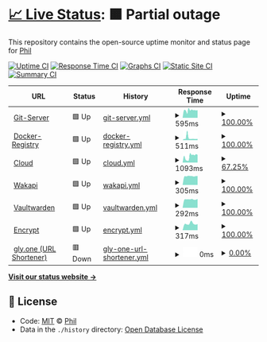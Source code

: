 # [📈 Live Status](https://status.ucode.space): <!--live status--> **🟧 Partial outage**

This repository contains the open-source uptime monitor and status page for [Phil](https://ucode.space)

[![Uptime CI](https://github.com/sniffingsugar/status/workflows/Uptime%20CI/badge.svg)](https://github.com/sniffingsugar/status/actions?query=workflow%3A%22Uptime+CI%22)
[![Response Time CI](https://github.com/sniffingsugar/status/workflows/Response%20Time%20CI/badge.svg)](https://github.com/sniffingsugar/status/actions?query=workflow%3A%22Response+Time+CI%22)
[![Graphs CI](https://github.com/sniffingsugar/status/workflows/Graphs%20CI/badge.svg)](https://github.com/sniffingsugar/status/actions?query=workflow%3A%22Graphs+CI%22)
[![Static Site CI](https://github.com/sniffingsugar/status/workflows/Static%20Site%20CI/badge.svg)](https://github.com/sniffingsugar/status/actions?query=workflow%3A%22Static+Site+CI%22)
[![Summary CI](https://github.com/sniffingsugar/status/workflows/Summary%20CI/badge.svg)](https://github.com/sniffingsugar/status/actions?query=workflow%3A%22Summary+CI%22)

<!--start: status pages-->
<!-- This summary is generated by Upptime (https://github.com/upptime/upptime) -->
<!-- Do not edit this manually, your changes will be overwritten -->
<!-- prettier-ignore -->
| URL | Status | History | Response Time | Uptime |
| --- | ------ | ------- | ------------- | ------ |
| <img alt="" src="https://favicons.githubusercontent.com/git.ucode.space" height="13"> [Git-Server](https://git.ucode.space) | 🟩 Up | [git-server.yml](https://github.com/sniffingsugar/status/commits/HEAD/history/git-server.yml) | <details><summary><img alt="Response time graph" src="./graphs/git-server/response-time-week.png" height="20"> 595ms</summary><br><a href="https://status.ucode.space/history/git-server"><img alt="Response time 902" src="https://img.shields.io/endpoint?url=https%3A%2F%2Fraw.githubusercontent.com%2Fsniffingsugar%2Fstatus%2FHEAD%2Fapi%2Fgit-server%2Fresponse-time.json"></a><br><a href="https://status.ucode.space/history/git-server"><img alt="24-hour response time 610" src="https://img.shields.io/endpoint?url=https%3A%2F%2Fraw.githubusercontent.com%2Fsniffingsugar%2Fstatus%2FHEAD%2Fapi%2Fgit-server%2Fresponse-time-day.json"></a><br><a href="https://status.ucode.space/history/git-server"><img alt="7-day response time 595" src="https://img.shields.io/endpoint?url=https%3A%2F%2Fraw.githubusercontent.com%2Fsniffingsugar%2Fstatus%2FHEAD%2Fapi%2Fgit-server%2Fresponse-time-week.json"></a><br><a href="https://status.ucode.space/history/git-server"><img alt="30-day response time 662" src="https://img.shields.io/endpoint?url=https%3A%2F%2Fraw.githubusercontent.com%2Fsniffingsugar%2Fstatus%2FHEAD%2Fapi%2Fgit-server%2Fresponse-time-month.json"></a><br><a href="https://status.ucode.space/history/git-server"><img alt="1-year response time 902" src="https://img.shields.io/endpoint?url=https%3A%2F%2Fraw.githubusercontent.com%2Fsniffingsugar%2Fstatus%2FHEAD%2Fapi%2Fgit-server%2Fresponse-time-year.json"></a></details> | <details><summary><a href="https://status.ucode.space/history/git-server">100.00%</a></summary><a href="https://status.ucode.space/history/git-server"><img alt="All-time uptime 99.90%" src="https://img.shields.io/endpoint?url=https%3A%2F%2Fraw.githubusercontent.com%2Fsniffingsugar%2Fstatus%2FHEAD%2Fapi%2Fgit-server%2Fuptime.json"></a><br><a href="https://status.ucode.space/history/git-server"><img alt="24-hour uptime 100.00%" src="https://img.shields.io/endpoint?url=https%3A%2F%2Fraw.githubusercontent.com%2Fsniffingsugar%2Fstatus%2FHEAD%2Fapi%2Fgit-server%2Fuptime-day.json"></a><br><a href="https://status.ucode.space/history/git-server"><img alt="7-day uptime 100.00%" src="https://img.shields.io/endpoint?url=https%3A%2F%2Fraw.githubusercontent.com%2Fsniffingsugar%2Fstatus%2FHEAD%2Fapi%2Fgit-server%2Fuptime-week.json"></a><br><a href="https://status.ucode.space/history/git-server"><img alt="30-day uptime 99.89%" src="https://img.shields.io/endpoint?url=https%3A%2F%2Fraw.githubusercontent.com%2Fsniffingsugar%2Fstatus%2FHEAD%2Fapi%2Fgit-server%2Fuptime-month.json"></a><br><a href="https://status.ucode.space/history/git-server"><img alt="1-year uptime 99.90%" src="https://img.shields.io/endpoint?url=https%3A%2F%2Fraw.githubusercontent.com%2Fsniffingsugar%2Fstatus%2FHEAD%2Fapi%2Fgit-server%2Fuptime-year.json"></a></details>
| <img alt="" src="https://favicons.githubusercontent.com/registry.ucode.space" height="13"> [Docker-Registry](https://registry.ucode.space) | 🟩 Up | [docker-registry.yml](https://github.com/sniffingsugar/status/commits/HEAD/history/docker-registry.yml) | <details><summary><img alt="Response time graph" src="./graphs/docker-registry/response-time-week.png" height="20"> 511ms</summary><br><a href="https://status.ucode.space/history/docker-registry"><img alt="Response time 393" src="https://img.shields.io/endpoint?url=https%3A%2F%2Fraw.githubusercontent.com%2Fsniffingsugar%2Fstatus%2FHEAD%2Fapi%2Fdocker-registry%2Fresponse-time.json"></a><br><a href="https://status.ucode.space/history/docker-registry"><img alt="24-hour response time 305" src="https://img.shields.io/endpoint?url=https%3A%2F%2Fraw.githubusercontent.com%2Fsniffingsugar%2Fstatus%2FHEAD%2Fapi%2Fdocker-registry%2Fresponse-time-day.json"></a><br><a href="https://status.ucode.space/history/docker-registry"><img alt="7-day response time 511" src="https://img.shields.io/endpoint?url=https%3A%2F%2Fraw.githubusercontent.com%2Fsniffingsugar%2Fstatus%2FHEAD%2Fapi%2Fdocker-registry%2Fresponse-time-week.json"></a><br><a href="https://status.ucode.space/history/docker-registry"><img alt="30-day response time 389" src="https://img.shields.io/endpoint?url=https%3A%2F%2Fraw.githubusercontent.com%2Fsniffingsugar%2Fstatus%2FHEAD%2Fapi%2Fdocker-registry%2Fresponse-time-month.json"></a><br><a href="https://status.ucode.space/history/docker-registry"><img alt="1-year response time 393" src="https://img.shields.io/endpoint?url=https%3A%2F%2Fraw.githubusercontent.com%2Fsniffingsugar%2Fstatus%2FHEAD%2Fapi%2Fdocker-registry%2Fresponse-time-year.json"></a></details> | <details><summary><a href="https://status.ucode.space/history/docker-registry">100.00%</a></summary><a href="https://status.ucode.space/history/docker-registry"><img alt="All-time uptime 99.90%" src="https://img.shields.io/endpoint?url=https%3A%2F%2Fraw.githubusercontent.com%2Fsniffingsugar%2Fstatus%2FHEAD%2Fapi%2Fdocker-registry%2Fuptime.json"></a><br><a href="https://status.ucode.space/history/docker-registry"><img alt="24-hour uptime 100.00%" src="https://img.shields.io/endpoint?url=https%3A%2F%2Fraw.githubusercontent.com%2Fsniffingsugar%2Fstatus%2FHEAD%2Fapi%2Fdocker-registry%2Fuptime-day.json"></a><br><a href="https://status.ucode.space/history/docker-registry"><img alt="7-day uptime 100.00%" src="https://img.shields.io/endpoint?url=https%3A%2F%2Fraw.githubusercontent.com%2Fsniffingsugar%2Fstatus%2FHEAD%2Fapi%2Fdocker-registry%2Fuptime-week.json"></a><br><a href="https://status.ucode.space/history/docker-registry"><img alt="30-day uptime 99.89%" src="https://img.shields.io/endpoint?url=https%3A%2F%2Fraw.githubusercontent.com%2Fsniffingsugar%2Fstatus%2FHEAD%2Fapi%2Fdocker-registry%2Fuptime-month.json"></a><br><a href="https://status.ucode.space/history/docker-registry"><img alt="1-year uptime 99.90%" src="https://img.shields.io/endpoint?url=https%3A%2F%2Fraw.githubusercontent.com%2Fsniffingsugar%2Fstatus%2FHEAD%2Fapi%2Fdocker-registry%2Fuptime-year.json"></a></details>
| <img alt="" src="https://favicons.githubusercontent.com/cloud.ucode.space" height="13"> [Cloud](https://cloud.ucode.space) | 🟩 Up | [cloud.yml](https://github.com/sniffingsugar/status/commits/HEAD/history/cloud.yml) | <details><summary><img alt="Response time graph" src="./graphs/cloud/response-time-week.png" height="20"> 1093ms</summary><br><a href="https://status.ucode.space/history/cloud"><img alt="Response time 948" src="https://img.shields.io/endpoint?url=https%3A%2F%2Fraw.githubusercontent.com%2Fsniffingsugar%2Fstatus%2FHEAD%2Fapi%2Fcloud%2Fresponse-time.json"></a><br><a href="https://status.ucode.space/history/cloud"><img alt="24-hour response time 1373" src="https://img.shields.io/endpoint?url=https%3A%2F%2Fraw.githubusercontent.com%2Fsniffingsugar%2Fstatus%2FHEAD%2Fapi%2Fcloud%2Fresponse-time-day.json"></a><br><a href="https://status.ucode.space/history/cloud"><img alt="7-day response time 1093" src="https://img.shields.io/endpoint?url=https%3A%2F%2Fraw.githubusercontent.com%2Fsniffingsugar%2Fstatus%2FHEAD%2Fapi%2Fcloud%2Fresponse-time-week.json"></a><br><a href="https://status.ucode.space/history/cloud"><img alt="30-day response time 1102" src="https://img.shields.io/endpoint?url=https%3A%2F%2Fraw.githubusercontent.com%2Fsniffingsugar%2Fstatus%2FHEAD%2Fapi%2Fcloud%2Fresponse-time-month.json"></a><br><a href="https://status.ucode.space/history/cloud"><img alt="1-year response time 948" src="https://img.shields.io/endpoint?url=https%3A%2F%2Fraw.githubusercontent.com%2Fsniffingsugar%2Fstatus%2FHEAD%2Fapi%2Fcloud%2Fresponse-time-year.json"></a></details> | <details><summary><a href="https://status.ucode.space/history/cloud">67.25%</a></summary><a href="https://status.ucode.space/history/cloud"><img alt="All-time uptime 95.19%" src="https://img.shields.io/endpoint?url=https%3A%2F%2Fraw.githubusercontent.com%2Fsniffingsugar%2Fstatus%2FHEAD%2Fapi%2Fcloud%2Fuptime.json"></a><br><a href="https://status.ucode.space/history/cloud"><img alt="24-hour uptime 100.00%" src="https://img.shields.io/endpoint?url=https%3A%2F%2Fraw.githubusercontent.com%2Fsniffingsugar%2Fstatus%2FHEAD%2Fapi%2Fcloud%2Fuptime-day.json"></a><br><a href="https://status.ucode.space/history/cloud"><img alt="7-day uptime 67.25%" src="https://img.shields.io/endpoint?url=https%3A%2F%2Fraw.githubusercontent.com%2Fsniffingsugar%2Fstatus%2FHEAD%2Fapi%2Fcloud%2Fuptime-week.json"></a><br><a href="https://status.ucode.space/history/cloud"><img alt="30-day uptime 92.32%" src="https://img.shields.io/endpoint?url=https%3A%2F%2Fraw.githubusercontent.com%2Fsniffingsugar%2Fstatus%2FHEAD%2Fapi%2Fcloud%2Fuptime-month.json"></a><br><a href="https://status.ucode.space/history/cloud"><img alt="1-year uptime 95.19%" src="https://img.shields.io/endpoint?url=https%3A%2F%2Fraw.githubusercontent.com%2Fsniffingsugar%2Fstatus%2FHEAD%2Fapi%2Fcloud%2Fuptime-year.json"></a></details>
| <img alt="" src="https://favicons.githubusercontent.com/time.ucode.space" height="13"> [Wakapi](https://time.ucode.space) | 🟩 Up | [wakapi.yml](https://github.com/sniffingsugar/status/commits/HEAD/history/wakapi.yml) | <details><summary><img alt="Response time graph" src="./graphs/wakapi/response-time-week.png" height="20"> 305ms</summary><br><a href="https://status.ucode.space/history/wakapi"><img alt="Response time 367" src="https://img.shields.io/endpoint?url=https%3A%2F%2Fraw.githubusercontent.com%2Fsniffingsugar%2Fstatus%2FHEAD%2Fapi%2Fwakapi%2Fresponse-time.json"></a><br><a href="https://status.ucode.space/history/wakapi"><img alt="24-hour response time 310" src="https://img.shields.io/endpoint?url=https%3A%2F%2Fraw.githubusercontent.com%2Fsniffingsugar%2Fstatus%2FHEAD%2Fapi%2Fwakapi%2Fresponse-time-day.json"></a><br><a href="https://status.ucode.space/history/wakapi"><img alt="7-day response time 305" src="https://img.shields.io/endpoint?url=https%3A%2F%2Fraw.githubusercontent.com%2Fsniffingsugar%2Fstatus%2FHEAD%2Fapi%2Fwakapi%2Fresponse-time-week.json"></a><br><a href="https://status.ucode.space/history/wakapi"><img alt="30-day response time 328" src="https://img.shields.io/endpoint?url=https%3A%2F%2Fraw.githubusercontent.com%2Fsniffingsugar%2Fstatus%2FHEAD%2Fapi%2Fwakapi%2Fresponse-time-month.json"></a><br><a href="https://status.ucode.space/history/wakapi"><img alt="1-year response time 367" src="https://img.shields.io/endpoint?url=https%3A%2F%2Fraw.githubusercontent.com%2Fsniffingsugar%2Fstatus%2FHEAD%2Fapi%2Fwakapi%2Fresponse-time-year.json"></a></details> | <details><summary><a href="https://status.ucode.space/history/wakapi">100.00%</a></summary><a href="https://status.ucode.space/history/wakapi"><img alt="All-time uptime 99.91%" src="https://img.shields.io/endpoint?url=https%3A%2F%2Fraw.githubusercontent.com%2Fsniffingsugar%2Fstatus%2FHEAD%2Fapi%2Fwakapi%2Fuptime.json"></a><br><a href="https://status.ucode.space/history/wakapi"><img alt="24-hour uptime 100.00%" src="https://img.shields.io/endpoint?url=https%3A%2F%2Fraw.githubusercontent.com%2Fsniffingsugar%2Fstatus%2FHEAD%2Fapi%2Fwakapi%2Fuptime-day.json"></a><br><a href="https://status.ucode.space/history/wakapi"><img alt="7-day uptime 100.00%" src="https://img.shields.io/endpoint?url=https%3A%2F%2Fraw.githubusercontent.com%2Fsniffingsugar%2Fstatus%2FHEAD%2Fapi%2Fwakapi%2Fuptime-week.json"></a><br><a href="https://status.ucode.space/history/wakapi"><img alt="30-day uptime 99.86%" src="https://img.shields.io/endpoint?url=https%3A%2F%2Fraw.githubusercontent.com%2Fsniffingsugar%2Fstatus%2FHEAD%2Fapi%2Fwakapi%2Fuptime-month.json"></a><br><a href="https://status.ucode.space/history/wakapi"><img alt="1-year uptime 99.91%" src="https://img.shields.io/endpoint?url=https%3A%2F%2Fraw.githubusercontent.com%2Fsniffingsugar%2Fstatus%2FHEAD%2Fapi%2Fwakapi%2Fuptime-year.json"></a></details>
| <img alt="" src="https://favicons.githubusercontent.com/bw.ucode.space" height="13"> [Vaultwarden](https://bw.ucode.space) | 🟩 Up | [vaultwarden.yml](https://github.com/sniffingsugar/status/commits/HEAD/history/vaultwarden.yml) | <details><summary><img alt="Response time graph" src="./graphs/vaultwarden/response-time-week.png" height="20"> 292ms</summary><br><a href="https://status.ucode.space/history/vaultwarden"><img alt="Response time 347" src="https://img.shields.io/endpoint?url=https%3A%2F%2Fraw.githubusercontent.com%2Fsniffingsugar%2Fstatus%2FHEAD%2Fapi%2Fvaultwarden%2Fresponse-time.json"></a><br><a href="https://status.ucode.space/history/vaultwarden"><img alt="24-hour response time 305" src="https://img.shields.io/endpoint?url=https%3A%2F%2Fraw.githubusercontent.com%2Fsniffingsugar%2Fstatus%2FHEAD%2Fapi%2Fvaultwarden%2Fresponse-time-day.json"></a><br><a href="https://status.ucode.space/history/vaultwarden"><img alt="7-day response time 292" src="https://img.shields.io/endpoint?url=https%3A%2F%2Fraw.githubusercontent.com%2Fsniffingsugar%2Fstatus%2FHEAD%2Fapi%2Fvaultwarden%2Fresponse-time-week.json"></a><br><a href="https://status.ucode.space/history/vaultwarden"><img alt="30-day response time 325" src="https://img.shields.io/endpoint?url=https%3A%2F%2Fraw.githubusercontent.com%2Fsniffingsugar%2Fstatus%2FHEAD%2Fapi%2Fvaultwarden%2Fresponse-time-month.json"></a><br><a href="https://status.ucode.space/history/vaultwarden"><img alt="1-year response time 347" src="https://img.shields.io/endpoint?url=https%3A%2F%2Fraw.githubusercontent.com%2Fsniffingsugar%2Fstatus%2FHEAD%2Fapi%2Fvaultwarden%2Fresponse-time-year.json"></a></details> | <details><summary><a href="https://status.ucode.space/history/vaultwarden">100.00%</a></summary><a href="https://status.ucode.space/history/vaultwarden"><img alt="All-time uptime 99.95%" src="https://img.shields.io/endpoint?url=https%3A%2F%2Fraw.githubusercontent.com%2Fsniffingsugar%2Fstatus%2FHEAD%2Fapi%2Fvaultwarden%2Fuptime.json"></a><br><a href="https://status.ucode.space/history/vaultwarden"><img alt="24-hour uptime 100.00%" src="https://img.shields.io/endpoint?url=https%3A%2F%2Fraw.githubusercontent.com%2Fsniffingsugar%2Fstatus%2FHEAD%2Fapi%2Fvaultwarden%2Fuptime-day.json"></a><br><a href="https://status.ucode.space/history/vaultwarden"><img alt="7-day uptime 100.00%" src="https://img.shields.io/endpoint?url=https%3A%2F%2Fraw.githubusercontent.com%2Fsniffingsugar%2Fstatus%2FHEAD%2Fapi%2Fvaultwarden%2Fuptime-week.json"></a><br><a href="https://status.ucode.space/history/vaultwarden"><img alt="30-day uptime 99.93%" src="https://img.shields.io/endpoint?url=https%3A%2F%2Fraw.githubusercontent.com%2Fsniffingsugar%2Fstatus%2FHEAD%2Fapi%2Fvaultwarden%2Fuptime-month.json"></a><br><a href="https://status.ucode.space/history/vaultwarden"><img alt="1-year uptime 99.95%" src="https://img.shields.io/endpoint?url=https%3A%2F%2Fraw.githubusercontent.com%2Fsniffingsugar%2Fstatus%2FHEAD%2Fapi%2Fvaultwarden%2Fuptime-year.json"></a></details>
| <img alt="" src="https://favicons.githubusercontent.com/encrypt.ucode.space" height="13"> [Encrypt](https://encrypt.ucode.space) | 🟩 Up | [encrypt.yml](https://github.com/sniffingsugar/status/commits/HEAD/history/encrypt.yml) | <details><summary><img alt="Response time graph" src="./graphs/encrypt/response-time-week.png" height="20"> 317ms</summary><br><a href="https://status.ucode.space/history/encrypt"><img alt="Response time 412" src="https://img.shields.io/endpoint?url=https%3A%2F%2Fraw.githubusercontent.com%2Fsniffingsugar%2Fstatus%2FHEAD%2Fapi%2Fencrypt%2Fresponse-time.json"></a><br><a href="https://status.ucode.space/history/encrypt"><img alt="24-hour response time 296" src="https://img.shields.io/endpoint?url=https%3A%2F%2Fraw.githubusercontent.com%2Fsniffingsugar%2Fstatus%2FHEAD%2Fapi%2Fencrypt%2Fresponse-time-day.json"></a><br><a href="https://status.ucode.space/history/encrypt"><img alt="7-day response time 317" src="https://img.shields.io/endpoint?url=https%3A%2F%2Fraw.githubusercontent.com%2Fsniffingsugar%2Fstatus%2FHEAD%2Fapi%2Fencrypt%2Fresponse-time-week.json"></a><br><a href="https://status.ucode.space/history/encrypt"><img alt="30-day response time 357" src="https://img.shields.io/endpoint?url=https%3A%2F%2Fraw.githubusercontent.com%2Fsniffingsugar%2Fstatus%2FHEAD%2Fapi%2Fencrypt%2Fresponse-time-month.json"></a><br><a href="https://status.ucode.space/history/encrypt"><img alt="1-year response time 412" src="https://img.shields.io/endpoint?url=https%3A%2F%2Fraw.githubusercontent.com%2Fsniffingsugar%2Fstatus%2FHEAD%2Fapi%2Fencrypt%2Fresponse-time-year.json"></a></details> | <details><summary><a href="https://status.ucode.space/history/encrypt">100.00%</a></summary><a href="https://status.ucode.space/history/encrypt"><img alt="All-time uptime 72.16%" src="https://img.shields.io/endpoint?url=https%3A%2F%2Fraw.githubusercontent.com%2Fsniffingsugar%2Fstatus%2FHEAD%2Fapi%2Fencrypt%2Fuptime.json"></a><br><a href="https://status.ucode.space/history/encrypt"><img alt="24-hour uptime 100.00%" src="https://img.shields.io/endpoint?url=https%3A%2F%2Fraw.githubusercontent.com%2Fsniffingsugar%2Fstatus%2FHEAD%2Fapi%2Fencrypt%2Fuptime-day.json"></a><br><a href="https://status.ucode.space/history/encrypt"><img alt="7-day uptime 100.00%" src="https://img.shields.io/endpoint?url=https%3A%2F%2Fraw.githubusercontent.com%2Fsniffingsugar%2Fstatus%2FHEAD%2Fapi%2Fencrypt%2Fuptime-week.json"></a><br><a href="https://status.ucode.space/history/encrypt"><img alt="30-day uptime 64.72%" src="https://img.shields.io/endpoint?url=https%3A%2F%2Fraw.githubusercontent.com%2Fsniffingsugar%2Fstatus%2FHEAD%2Fapi%2Fencrypt%2Fuptime-month.json"></a><br><a href="https://status.ucode.space/history/encrypt"><img alt="1-year uptime 72.16%" src="https://img.shields.io/endpoint?url=https%3A%2F%2Fraw.githubusercontent.com%2Fsniffingsugar%2Fstatus%2FHEAD%2Fapi%2Fencrypt%2Fuptime-year.json"></a></details>
| <img alt="" src="https://favicons.githubusercontent.com/gly.one" height="13"> [gly.one (URL Shortener)](https://gly.one) | 🟥 Down | [gly-one-url-shortener.yml](https://github.com/sniffingsugar/status/commits/HEAD/history/gly-one-url-shortener.yml) | <details><summary><img alt="Response time graph" src="./graphs/gly-one-url-shortener/response-time-week.png" height="20"> 0ms</summary><br><a href="https://status.ucode.space/history/gly-one-url-shortener"><img alt="Response time 413" src="https://img.shields.io/endpoint?url=https%3A%2F%2Fraw.githubusercontent.com%2Fsniffingsugar%2Fstatus%2FHEAD%2Fapi%2Fgly-one-url-shortener%2Fresponse-time.json"></a><br><a href="https://status.ucode.space/history/gly-one-url-shortener"><img alt="24-hour response time 0" src="https://img.shields.io/endpoint?url=https%3A%2F%2Fraw.githubusercontent.com%2Fsniffingsugar%2Fstatus%2FHEAD%2Fapi%2Fgly-one-url-shortener%2Fresponse-time-day.json"></a><br><a href="https://status.ucode.space/history/gly-one-url-shortener"><img alt="7-day response time 0" src="https://img.shields.io/endpoint?url=https%3A%2F%2Fraw.githubusercontent.com%2Fsniffingsugar%2Fstatus%2FHEAD%2Fapi%2Fgly-one-url-shortener%2Fresponse-time-week.json"></a><br><a href="https://status.ucode.space/history/gly-one-url-shortener"><img alt="30-day response time 397" src="https://img.shields.io/endpoint?url=https%3A%2F%2Fraw.githubusercontent.com%2Fsniffingsugar%2Fstatus%2FHEAD%2Fapi%2Fgly-one-url-shortener%2Fresponse-time-month.json"></a><br><a href="https://status.ucode.space/history/gly-one-url-shortener"><img alt="1-year response time 413" src="https://img.shields.io/endpoint?url=https%3A%2F%2Fraw.githubusercontent.com%2Fsniffingsugar%2Fstatus%2FHEAD%2Fapi%2Fgly-one-url-shortener%2Fresponse-time-year.json"></a></details> | <details><summary><a href="https://status.ucode.space/history/gly-one-url-shortener">0.00%</a></summary><a href="https://status.ucode.space/history/gly-one-url-shortener"><img alt="All-time uptime 59.27%" src="https://img.shields.io/endpoint?url=https%3A%2F%2Fraw.githubusercontent.com%2Fsniffingsugar%2Fstatus%2FHEAD%2Fapi%2Fgly-one-url-shortener%2Fuptime.json"></a><br><a href="https://status.ucode.space/history/gly-one-url-shortener"><img alt="24-hour uptime 0.00%" src="https://img.shields.io/endpoint?url=https%3A%2F%2Fraw.githubusercontent.com%2Fsniffingsugar%2Fstatus%2FHEAD%2Fapi%2Fgly-one-url-shortener%2Fuptime-day.json"></a><br><a href="https://status.ucode.space/history/gly-one-url-shortener"><img alt="7-day uptime 0.00%" src="https://img.shields.io/endpoint?url=https%3A%2F%2Fraw.githubusercontent.com%2Fsniffingsugar%2Fstatus%2FHEAD%2Fapi%2Fgly-one-url-shortener%2Fuptime-week.json"></a><br><a href="https://status.ucode.space/history/gly-one-url-shortener"><img alt="30-day uptime 21.96%" src="https://img.shields.io/endpoint?url=https%3A%2F%2Fraw.githubusercontent.com%2Fsniffingsugar%2Fstatus%2FHEAD%2Fapi%2Fgly-one-url-shortener%2Fuptime-month.json"></a><br><a href="https://status.ucode.space/history/gly-one-url-shortener"><img alt="1-year uptime 59.27%" src="https://img.shields.io/endpoint?url=https%3A%2F%2Fraw.githubusercontent.com%2Fsniffingsugar%2Fstatus%2FHEAD%2Fapi%2Fgly-one-url-shortener%2Fuptime-year.json"></a></details>

<!--end: status pages-->

[**Visit our status website →**](https://status.ucode.space)

## 📄 License

- Code: [MIT](./LICENSE) © [Phil](https://ucode.space)
- Data in the `./history` directory: [Open Database License](https://opendatacommons.org/licenses/odbl/1-0/)
